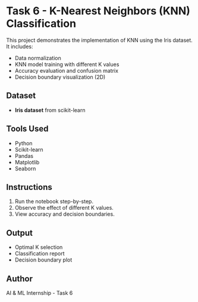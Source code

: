 
# Task 6 - K-Nearest Neighbors (KNN) Classification

This project demonstrates the implementation of KNN using the Iris dataset. It includes:
- Data normalization
- KNN model training with different K values
- Accuracy evaluation and confusion matrix
- Decision boundary visualization (2D)

## Dataset
- **Iris dataset** from scikit-learn

## Tools Used
- Python
- Scikit-learn
- Pandas
- Matplotlib
- Seaborn

## Instructions
1. Run the notebook step-by-step.
2. Observe the effect of different K values.
3. View accuracy and decision boundaries.

## Output
- Optimal K selection
- Classification report
- Decision boundary plot

## Author
AI & ML Internship - Task 6
